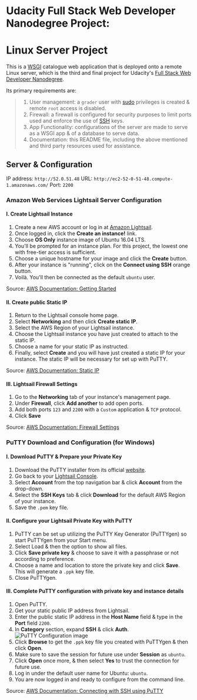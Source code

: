 # Udacity Full Stack Web Developer Nanodegree Project:
# Linux Server Project

This is a [WSGI](https://www.fullstackpython.com/wsgi-servers.html) catalogue web application that is deployed onto a remote Linux server, which is the third and final project for Udacity's [Full Stack Web Developer Nanodegree](https://www.udacity.com/course/full-stack-web-developer-nanodegree--nd0044).

Its primary requirements are:
> 1. User management:  a `grader` user with [sudo](https://linuxhint.com/sudo_linux/) privileges is created & remote `root` access is disabled.
> 2. Firewall: a firewall is configured for security purposes to limit ports used and enforce the use of [SSH](https://www.ssh.com/ssh/protocol) keys.
> 3. App Functionality: configurations of the server are made to serve as a WSGI app & of a database to serve data.
> 4. Documentation: this README file, including the above mentioned and third party resources used for assistance.

## Server & Configuration

IP address: `http://52.0.51.48`
URL: `http://ec2-52-0-51-48.compute-1.amazonaws.com/`
Port: `2200`

### Amazon Web Services Lightsail Server Configuration

#### I. Create Lightsail Instance
1. Create a new AWS account or log in at [Amazon Lightsail](https://lightsail.aws.amazon.com/).
2. Once logged in, click the **Create an instance!** link.
3. Choose **OS Only** instance image of Ubuntu 16.04 LTS.
4. You'll be prompted for an instance plan.  For this project, the lowest one with free-tier access is sufficient.
5. Choose a unique hostname for your image and click the **Create** button.
6. After your instance is "running", click on the **Connect using SSH** orange button.
7. Voilà. You'll then be connected as the default `ubuntu` user.

Source:  [AWS Documentation: Getting Started](https://lightsail.aws.amazon.com/ls/docs/en_us/articles/getting-started-with-amazon-lightsail)

#### II. Create public Static IP
1. Return to the Lightsail console home page.
2. Select **Networking** and then click **Create static IP**.
3. Select the AWS Region of your Lightsail instance.
4. Choose the Lightsail instance you have just created to attach to the static IP.
5. Choose a name for your static IP as instructed.
6.  Finally, select **Create** and you will have just created a static IP for your instance.  The static IP will be necessary for set up with PuTTY.

Source: [AWS Documentation: Static IP](https://lightsail.aws.amazon.com/ls/docs/en_us/articles/lightsail-create-static-ip)

#### III. Lightsail Firewall Settings
1. Go to the **Networking** tab of your instance's management page.
2. Under **Firewall**, click **Add another** to add open ports.
3. Add both ports `123` and `2200` with a `Custom` application & `TCP` protocol.
4.  Click **Save**

Source: [AWS Documentation: Firewall Settings](https://lightsail.aws.amazon.com/ls/docs/en_us/articles/understanding-firewall-and-port-mappings-in-amazon-lightsail)

### PuTTY Download and Configuration (for Windows)

#### I. Download PuTTY & Prepare your Private Key
1. Download the PuTTY installer from its official [website](https://www.chiark.greenend.org.uk/~sgtatham/putty/latest.html).
2. Go back to your [Lightsail Console](https://lightsail.aws.amazon.com/).
3. Select **Account** from the top navigation bar & click **Account** from the drop-down.
4. Select the **SSH Keys** tab & click **Download** for the default AWS Region of your instance.
5. Save the `.pem` key file.

#### II. Configure your Lightsail Private Key with PuTTY
1. PuTTY can be set up utilizing the PuTTY Key Generator (PuTTYgen) so start PuTTYgen from your Start menu.
2. Select Load & then the option to show all files.
3. Click **Save private key** & choose to save it with a passphrase or not according to preference.
4. Choose a name and location to store the private key and click **Save**. This will generate a `.ppk` key file.
5. Close PuTTYgen.

#### III. Complete PuTTY configuration with private key and instance details
1. Open PuTTY.
2. Get your static public IP address from Lightsail.
3. Enter the public static IP address in the **Host Name** field & type in the **Port** field `2200`.
4. In **Category** section, expand **SSH** & click **Auth**.
![PuTTY Configuration image](https://d9yljz1nd5001.cloudfront.net/en_us/a1c4e3b2c3818bd57f0175a258b288f0/images/putty-configuration-connection-ssh-auth.png)
5. Click **Browse** to get the `.ppk` key file you created with PuTTYgen & then click **Open**.
6. Make sure to save the session for future use under **Session** as `ubuntu`.
6. Click **Open** once more, & then select **Yes** to trust the connection for future use.
7. Log in under the default user name for Ubuntu: `ubuntu`.
8. You are now logged in and ready to configure from the command line.

Source: [AWS Documentation: Connecting with SSH using PuTTY](https://lightsail.aws.amazon.com/ls/docs/en_us/articles/lightsail-how-to-set-up-putty-to-connect-using-ssh)
